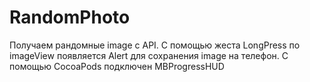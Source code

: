# RandomPhoto
Получаем рандомные image с API. С помощью жеста LongPress по imageView появляется Alert для сохранения image на телефон. C помощью CocoaPods подключен MBProgressHUD
